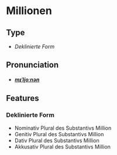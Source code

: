 # Millionen
## Type
- _Deklinierte Form_
## Pronunciation
- **_[mɪˈli̯oːnən](https://commons.wikimedia.org/wiki/File:De-Millionen.ogg)_**
## Features
### Deklinierte Form
- Nominativ Plural des Substantivs Million
- Genitiv Plural des Substantivs Million
- Dativ Plural des Substantivs Million
- Akkusativ Plural des Substantivs Million
